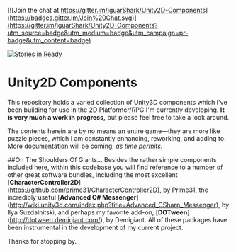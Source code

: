 [![Join the chat at https://gitter.im/jguarShark/Unity2D-Components](https://badges.gitter.im/Join%20Chat.svg)](https://gitter.im/jguarShark/Unity2D-Components?utm_source=badge&utm_medium=badge&utm_campaign=pr-badge&utm_content=badge) 

[![Stories in Ready](https://badge.waffle.io/jguarshark/unity2d-components.png?label=ready&title=Ready)](https://waffle.io/jguarshark/unity2d-components)
# Unity2D Components

This repository holds a varied collection of Unity3D components which I've been building for use in the 2D Platformer/RPG I'm currently developing. **It is very much a work in progress,** but please feel free to take a look around.

The contents herein are by no means an entire game—they are more like puzzle pieces, which I am constantly enhancing, reworking, and adding to. More documentation will be coming, *as time permits.*

##On The Shoulders Of Giants...
Besides the rather simple components included here, within this codebase you will find reference to a number of other great software bundles, including the most excellent [**CharacterController2D**] (https://github.com/prime31/CharacterController2D), by Prime31, the incredibly useful [**Advanced C# Messenger**] (http://wiki.unity3d.com/index.php?title=Advanced_CSharp_Messenger), by Ilya Suzdalnitski, and perhaps my favorite add-on, [**DOTween**] (http://dotween.demigiant.com/), by Demigiant. All of these packages have been instrumental in the development of my current project.

Thanks for stopping by.


